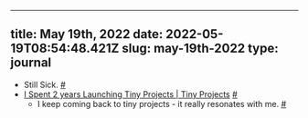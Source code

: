 
---
title: May 19th, 2022 
date: 2022-05-19T08:54:48.421Z
slug: may-19th-2022
type: journal
---
* Still Sick. [#](#62879044-f0a1-4711-aa62-0c0ffd4d4cea)<a name="62879044-f0a1-4711-aa62-0c0ffd4d4cea"></a>
* [I Spent 2 years Launching Tiny Projects | Tiny Projects](https://tinyprojects.dev/posts/i_spent_two_years_launching_tiny_projects) [#](#628605d8-b4ea-4b25-8285-75a1b368b820)<a name="628605d8-b4ea-4b25-8285-75a1b368b820"></a>
  * I keep coming back to tiny projects - it really resonates with me. [#](#6286233d-f31b-4e42-bf40-28bf4ca36543)<a name="6286233d-f31b-4e42-bf40-28bf4ca36543"></a>

